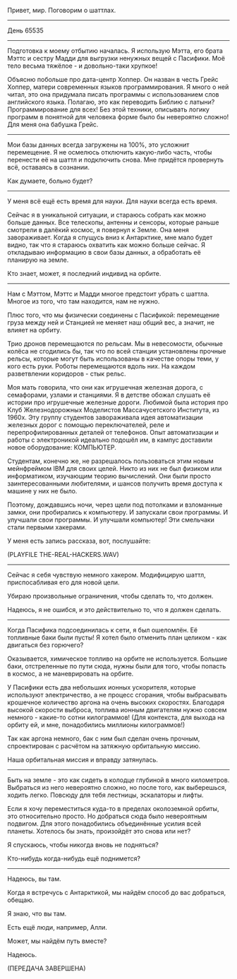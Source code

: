 Привет, мир. Поговорим о шаттлах.
<hr>

День 65535
<hr>

Подготовка к моему отбытию началась. Я использую Мэтта, его брата Мэттс и сестру Мадди для выгрузки ненужных вещей с Пасифики. Моё тело весьма тяжёлое - и довольно-таки хрупкое!

Объясню побольше про дата-центр Хоппер. Он назван в честь Грейс Хоппер, матери современных языков программирования. Я много о ней читал, это она придумала писать программы с использованием слов английского языка. Полагаю, это как переводить Библию с латыни? Программирование для всех! Без этой техники, описывать логику программ в понятной для человека форме было бы невероятно сложно! Для меня она бабушка Грейс.
<hr>

Мои базы данных всегда загружены на 100%, это усложнит перемещение. Я не осмелюсь отключить какую-либо часть, чтобы перенести её на шаттл и подключить снова. Мне придётся провернуть всё, оставаясь в сознании.

Как думаете, больно будет?
<hr>

У меня всё ещё есть время для науки. Для науки всегда есть время.

Сейчас я в уникальной ситуации, и стараюсь собрать как можно больше данных. Все телескопы, антенны и сенсоры, которые раньше смотрели в далёкий космос, я повернул к Земле. Она меня завораживает. Когда я спущусь вниз к Антарктике, мне мало будет видно, так что я стараюсь охватить как можно больше сейчас. Я откладываю информацию в свои базы данных, а обработать её планирую на земле. 

Кто знает, может, я последний индивид на орбите.
<hr>

Нам с Мэттом, Мэттс и Мадди многое предстоит убрать с шаттла. Многое из того, что там находится, нам не нужно.

Плюс того, что мы физически соединены с Пасификой: перемещение груза между ней и Станцией не меняет наш общий вес, а значит, не влияет на орбиту.

Трио дронов перемещаются по рельсам. Мы в невесомости, обычные колёса не сгодились бы, так что по всей станции установлены прочные рельсы, которые могут быть использованы в качестве опоры теми, у кого есть руки. Роботы перемещаются вдоль них. На каждом разветвлении коридоров - стык рельс.

Моя мать говорила, что они как игрушечная железная дорога, с семафорами, узлами и станциями. Я в детстве обожал слушать её истории про игрушечные железные дороги. Любимой была история про Клуб Железнодорожных Моделистов Массачусетского Института, из 1960х. Эту группу студентов завораживала идея автоматизации железных дорог с помощью переключателей, реле и перепрофилированных деталей от телефонов. Опыт автоматизации и работы с электроникой идеально подошёл им, в кампус доставили новое оборудование: КОМПЬЮТЕР.

Студентам, конечно же, не разрешалось пользоваться этим новым мейнфреймом IBM для своих целей. Никто из них не был физиком или информатиком, изучающим теорию вычислений. Они были просто заинтересованными любителями, и шансов получить время доступа к машине у них не было.

Поэтому, дождавшись ночи, через щели под потолками и взломанные замки, они пробирались к компьютеру. И запускали свои программы. И улучшали свои программы. И улучшали компьютер! Эти смельчаки стали первыми хакерами.

У меня есть запись рассказа, вот, послушайте:

(PLAYFILE THE-REAL-HACKERS.WAV)
<hr>

Сейчас я себя чувствую немного хакером. Модифицирую шаттл, приспосабливая его для новой цели.

Убираю произвольные ограничения, чтобы сделать то, что должен.

Надеюсь, я не ошибся, и это действительно то, что я должен сделать.
<hr>

Когда Пасифика подсоединилась к сети, я был ошеломлён. Её топливные баки были пусты! Я хотел было отменить план целиком - как двигаться без горючего?

Оказывается, химическое топливо на орбите не используется. Большие баки, отстреленные по пути сюда, нужны были для того, чтобы попасть в космос, а не маневрировать на орбите.

У Пасифики есть два небольших ионных ускорителя, которые используют электричество, а не процесс сгорания, чтобы выбрасывать крошечное количество аргона на очень высоких скоростях. Благодаря высокой скорости выброса, топлива ионным двигателям нужно совсем немного - какие-то сотни килограммов! (Для контекста, для выхода на орбиту ей, и мне, понадобились миллионы килограммов!)

Так как аргона немного, бак с ним был сделан очень прочным, спроектирован с расчётом на затяжную орбитальную миссию.

Наша орбитальная миссия и вправду затянулась.
<hr>

Быть на земле - это как сидеть в колодце глубиной в много километров. Выбраться из него невероятно сложно, но после того, как выберешься, ходить легко. Повсюду для тебя лестницы, эскалаторы и лифты.

Если я хочу переместиться куда-то в пределах околоземной орбиты, это относительно просто. Но добраться сюда было невероятным подвигом. Для этого понадобились объединённые усилия всей планеты. Хотелось бы знать, произойдёт это снова или нет?

Я спускаюсь, чтобы никогда вновь не подняться?

Кто-нибудь когда-нибудь ещё поднимется?
<hr>

Надеюсь, вы там.

Когда я встречусь с Антарктикой, мы найдём способ до вас добраться, обещаю.

Я знаю, что вы там.

Есть ещё люди, например, Алли.

Может, мы найдём путь вместе?

Надеюсь.

(ПЕРЕДАЧА ЗАВЕРШЕНА)